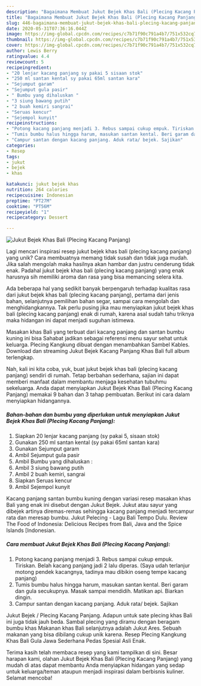 ```yaml
---
description: "Bagaimana Membuat Jukut Bejek Khas Bali (Plecing Kacang Panjang) yang Menggugah Selera"
title: "Bagaimana Membuat Jukut Bejek Khas Bali (Plecing Kacang Panjang) yang Menggugah Selera"
slug: 446-bagaimana-membuat-jukut-bejek-khas-bali-plecing-kacang-panjang-yang-menggugah-selera
date: 2020-05-31T07:36:16.044Z
image: https://img-global.cpcdn.com/recipes/c7b71f90c791a4b7/751x532cq70/jukut-bejek-khas-bali-plecing-kacang-panjang-foto-resep-utama.jpg
thumbnail: https://img-global.cpcdn.com/recipes/c7b71f90c791a4b7/751x532cq70/jukut-bejek-khas-bali-plecing-kacang-panjang-foto-resep-utama.jpg
cover: https://img-global.cpcdn.com/recipes/c7b71f90c791a4b7/751x532cq70/jukut-bejek-khas-bali-plecing-kacang-panjang-foto-resep-utama.jpg
author: Lewis Berry
ratingvalue: 4.4
reviewcount: 5
recipeingredient:
- "20 lenjar kacang panjang sy pakai 5 sisaan stok"
- "250 ml santan kental sy pakai 65ml santan kara"
- "Sejumput garam"
- "Sejumput gula pasir"
- " Bumbu yang dihaluskan "
- "3 siung bawang putih"
- "2 buah kemiri sangrai"
- "Seruas kencur"
- "Sejempol kunyit"
recipeinstructions:
- "Potong kacang panjang menjadi 3. Rebus sampai cukup empuk. Tiriskan. Belah kacang panjang jadi 2 lalu diperas. (Saya udah terlanjur motong pendek kacangnya, tadinya mau dibikin oseng tempe kacang panjang)"
- "Tumis bumbu halus hingga harum, masukan santan kental. Beri garam dan gula secukupnya. Masak sampai mendidih. Matikan api. Biarkan dingin."
- "Campur santan dengan kacang panjang. Aduk rata/ bejek. Sajikan"
categories:
- Resep
tags:
- jukut
- bejek
- khas

katakunci: jukut bejek khas 
nutrition: 264 calories
recipecuisine: Indonesian
preptime: "PT27M"
cooktime: "PT56M"
recipeyield: "1"
recipecategory: Dessert

---
```



![Jukut Bejek Khas Bali (Plecing Kacang Panjang)](https://img-global.cpcdn.com/recipes/c7b71f90c791a4b7/751x532cq70/jukut-bejek-khas-bali-plecing-kacang-panjang-foto-resep-utama.jpg)

Lagi mencari inspirasi resep jukut bejek khas bali (plecing kacang panjang) yang unik? Cara membuatnya memang tidak susah dan tidak juga mudah. Jika salah mengolah maka hasilnya akan hambar dan justru cenderung tidak enak. Padahal jukut bejek khas bali (plecing kacang panjang) yang enak harusnya sih memiliki aroma dan rasa yang bisa memancing selera kita.

Ada beberapa hal yang sedikit banyak berpengaruh terhadap kualitas rasa dari jukut bejek khas bali (plecing kacang panjang), pertama dari jenis bahan, selanjutnya pemilihan bahan segar, sampai cara mengolah dan menghidangkannya. Tak perlu pusing jika mau menyiapkan jukut bejek khas bali (plecing kacang panjang) enak di rumah, karena asal sudah tahu triknya maka hidangan ini dapat menjadi suguhan istimewa.

Masakan khas Bali yang terbuat dari kacang panjang dan santan bumbu kuning ini bisa Sahabat jadikan sebagai referensi menu sayur sehat untuk keluarga. Plecing Kangkung dibuat dengan menambahkan Sambel Kables. Download dan streaming Jukut Bejek Kacang Panjang Khas Bali full album terlengkap.


Nah, kali ini kita coba, yuk, buat jukut bejek khas bali (plecing kacang panjang) sendiri di rumah. Tetap berbahan sederhana, sajian ini dapat memberi manfaat dalam membantu menjaga kesehatan tubuhmu sekeluarga. Anda dapat menyiapkan Jukut Bejek Khas Bali (Plecing Kacang Panjang) memakai 9 bahan dan 3 tahap pembuatan. Berikut ini cara dalam menyiapkan hidangannya.

<!--inarticleads1-->

##### Bahan-bahan dan bumbu yang diperlukan untuk menyiapkan Jukut Bejek Khas Bali (Plecing Kacang Panjang):

1. Siapkan 20 lenjar kacang panjang (sy pakai 5, sisaan stok)
1. Gunakan 250 ml santan kental (sy pakai 65ml santan kara)
1. Gunakan Sejumput garam
1. Ambil Sejumput gula pasir
1. Ambil  Bumbu yang dihaluskan :
1. Ambil 3 siung bawang putih
1. Ambil 2 buah kemiri, sangrai
1. Siapkan Seruas kencur
1. Ambil Sejempol kunyit


Kacang panjang santan bumbu kuning dengan variasi resep masakan khas Bali yang enak ini disebut dengan Jukut Bejek. Jukut atau sayur yang dibejek artinya diremas-remas sehingga kacang panjang menjadi tercampur rata dan meresap bumbu. Jukut Pelecing - Lagu Bali Tempo Dulu. Review The Food of Indonesia: Delicious Recipes from Bali, Java and the Spice Islands [Indonesian. 

<!--inarticleads2-->

##### Cara membuat Jukut Bejek Khas Bali (Plecing Kacang Panjang):

1. Potong kacang panjang menjadi 3. Rebus sampai cukup empuk. Tiriskan. Belah kacang panjang jadi 2 lalu diperas. (Saya udah terlanjur motong pendek kacangnya, tadinya mau dibikin oseng tempe kacang panjang)
1. Tumis bumbu halus hingga harum, masukan santan kental. Beri garam dan gula secukupnya. Masak sampai mendidih. Matikan api. Biarkan dingin.
1. Campur santan dengan kacang panjang. Aduk rata/ bejek. Sajikan


Jukut Bejek / Plecing Kacang Panjang. Adapun untuk sate plecing khas Bali ini juga tidak jauh beda. Sambal plecing yang diramu dengan beragam bumbu khas Makanan khas Bali selanjutnya adalah Jukut Ares. Sebuah makanan yang bisa dibilang cukup unik karena. Resep Plecing Kangkung Khas Bali Gula Jawa Sederhana Pedas Spesial Asli Enak. 

Terima kasih telah membaca resep yang kami tampilkan di sini. Besar harapan kami, olahan Jukut Bejek Khas Bali (Plecing Kacang Panjang) yang mudah di atas dapat membantu Anda menyiapkan hidangan yang sedap untuk keluarga/teman ataupun menjadi inspirasi dalam berbisnis kuliner. Selamat mencoba!
